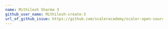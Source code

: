 ```yaml
---
name: Mithilesh Sharma 3
github_user_name: Mithilesh-create-3
url_of_github_issue: https://github.com/scaleracademy/scaler-open-source-september-challenge/
---
```

